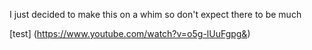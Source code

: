 I just decided to make this on a whim so don't expect there to be much

[test] (https://www.youtube.com/watch?v=o5g-lUuFgpg&)
